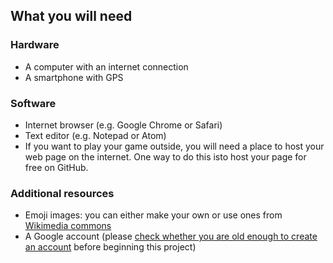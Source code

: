 ## What you will need

### Hardware

+ A computer with an internet connection
+ A smartphone with GPS

### Software

+ Internet browser (e.g. Google Chrome or Safari)
+ Text editor (e.g. Notepad or Atom)
+ If you want to play your game outside, you will need a place to host your web page on the internet. One way to do this isto  host your page for free on GitHub.

### Additional resources

+ Emoji images: you can either make your own or use ones from [Wikimedia commons](https://commons.wikimedia.org/wiki/Emoji)
+ A Google account (please [check whether you are old enough to create an account](https://support.google.com/accounts/answer/1350409?hl=en) before beginning this project)
